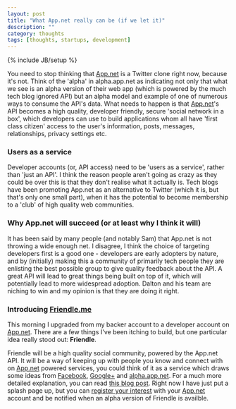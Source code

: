 ```yaml
---
layout: post
title: "What App.net really can be (if we let it)"
description: ""
category: thoughts
tags: [thoughts, startups, development]
---
```

{% include JB/setup %}

You need to stop thinking that [App.net] is a Twitter clone right now, because it's not. Think of the 'alpha' in alpha.app.net as indicating not only that what we see is an alpha version of their web app (which is powered by the much tech blog ignored API) but an alpha model and example of one of numerous ways to consume the API's data. What needs to happen is that [App.net]'s API becomes a high quality, developer friendly, secure 'social network in a box', which developers can use to build applications whom all have 'first class citizen' access to the user's information, posts, messages, relationships, privacy settings etc.

### Users as a service

Developer accounts (or, API access) need to be 'users as a service', rather than 'just an API'. I think the reason people aren't going as crazy as they could be over this is that they don't realise what it actually is. Tech blogs have been promoting App.net as an alternative to Twitter (which it is, but that's only one small part), when it has the potential to become membership to a 'club' of high quality web communities. 

### Why App.net will succeed (or at least why I think it will)

It has been said by many people (and notably Sam) that App.net is not throwing a wide enough net. I disagree, I think the choice of targeting developers first is a good one - developers are early adopters by nature, and by (initially) making this a community of primarily tech people they are enlisting the best possible group to give quality feedback about the API. A great API will lead to great things being built on top of it, which will potentially lead to more widespread adoption. Dalton and his team are niching to win and my opinion is that they are doing it right.

### Introducing [Friendle.me]

This morning I upgraded from my backer account to a developer account on [App.net]. There are a few things I've been itching to build, but one particular idea really stood out: **Friendle**. 

Friendle will be a high quality social community, powered by the App.net API. It will be a way of keeping up with people you know and connect with on [App.net] powered services, you could think of it as a service which draws some ideas from [Facebook], [Google+] and [alpha.app.net]. For a much more detailed explanation, you can read [this blog post]. Right now I have just put a splash page up, but you can [register your interest] with your [App.net] account and be notified when an alpha version of Friendle is availble.


[Sam]: http://samsoff.es/posts/app-net-is-dreaming-small
[App.net]: https://join.app.net
[alpha.app.net]: https://alpha.app.net
[Friendle.me]: http://www.friendle.me
[Facebook]: http://facebook.com
[Google+]: http://plus.google.com
[this blog post]: http://zensavona.com/2012/introducing-friendle/
[register your interest]: http://www.friendle.me/